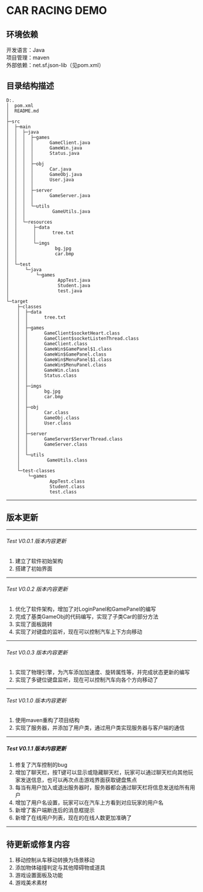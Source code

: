CAR RACING DEMO
============================

## 环境依赖
开发语言：Java\
项目管理：maven\
外部依赖：net.sf.json-lib（见pom.xml）

## 目录结构描述
    D:.
    │  pom.xml
    │  README.md
    │      
    ├─src
    │  ├─main
    │  │  ├─java
    │  │  │  ├─games
    │  │  │  │      GameClient.java
    │  │  │  │      GameWin.java
    │  │  │  │      Status.java
    │  │  │  │      
    │  │  │  ├─obj
    │  │  │  │      Car.java
    │  │  │  │      GameObj.java
    │  │  │  │      User.java
    │  │  │  │      
    │  │  │  ├─server
    │  │  │  │      GameServer.java
    │  │  │  │      
    │  │  │  └─utils
    │  │  │          GameUtils.java
    │  │  │          
    │  │  └─resources
    │  │      ├─data
    │  │      │      tree.txt
    │  │      │      
    │  │      └─imgs
    │  │              bg.jpg
    │  │              car.bmp
    │  │              
    │  └─test
    │      └─java
    │          └─games
    │                  AppTest.java
    │                  Student.java
    │                  test.java
    │                  
    └─target
        ├─classes
        │  ├─data
        │  │      tree.txt
        │  │      
        │  ├─games
        │  │      GameClient$socketHeart.class
        │  │      GameClient$socketListenThread.class
        │  │      GameClient.class
        │  │      GameWin$GamePanel$1.class
        │  │      GameWin$GamePanel.class
        │  │      GameWin$MenuPanel$1.class
        │  │      GameWin$MenuPanel.class
        │  │      GameWin.class
        │  │      Status.class
        │  │      
        │  ├─imgs
        │  │      bg.jpg
        │  │      car.bmp
        │  │      
        │  ├─obj
        │  │      Car.class
        │  │      GameObj.class
        │  │      User.class
        │  │      
        │  ├─server
        │  │      GameServer$ServerThread.class
        │  │      GameServer.class
        │  │      
        │  └─utils
        │          GameUtils.class
        │          
        └─test-classes
            └─games
                    AppTest.class
                    Student.class
                    test.class
---

## 版本更新
---
###### $Test\ V0.0.1\ 版本内容更新$
1. 建立了软件初始架构
2. 搭建了初始界面
---

###### $Test\ V0.0.2\ 版本内容更新$
1. 优化了软件架构，增加了对LoginPanel和GamePanel的编写
2. 完成了基类GameObj的代码编写，实现了子类Car的部分方法
3. 实现了面板跳转
4. 实现了对键盘的监听，现在可以控制汽车上下方向移动
   
---

###### $Test\ V0.0.3\ 版本内容更新$
1. 实现了物理引擎，为汽车添加加速度、旋转属性等，并完成状态更新的编写
2. 实现了多键位键盘监听，现在可以控制汽车向各个方向移动了
   
---

###### $Test\ V0.1.0\ 版本内容更新$
1. 使用maven重构了项目结构
2. 实现了服务器，并添加了用户类，通过用户类实现服务器与客户端的通信
   
---

##### $Test\ V0.1.1\ 版本内容更新$
1. 修复了汽车控制的bug
2. 增加了聊天栏，按T键可以显示或隐藏聊天栏，玩家可以通过聊天栏向其他玩家发送信息，也可以再次点击游戏界面获取键盘焦点
3. 每当有用户加入或退出服务器时，服务器都会通过聊天栏将信息发送给所有用户
4. 增加了用户名设置，玩家可以在汽车上方看到对应玩家的用户名
5. 新增了客户端断连后的消息框提示
6. 新增了在线用户列表，现在的在线人数更加准确了

---

## 待更新或修复内容
1. 移动控制从车移动转换为场景移动
2. 添加物体碰撞判定与其他障碍物或道具
3. 游戏设置面板及功能
4. 游戏美术素材
